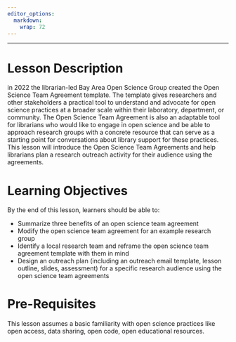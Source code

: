```yaml
---
editor_options: 
  markdown: 
    wrap: 72
---
```


------------------------------------------------------------------------

# Lesson Description
in 2022 the librarian-led Bay Area Open Science Group created the Open Science Team Agreement template. The template gives researchers and other stakeholders a practical tool to understand and advocate for open science practices at a broader scale within their laboratory, department, or community. The Open Science Team Agreement is also an adaptable tool for librarians who would like to engage in open science and be able to approach research groups with a concrete resource that can serve as a starting point for conversations about library support for these practices. This lesson will introduce the Open Science Team Agreements and help librarians plan a research outreach activity for their audience using the agreements.

# Learning Objectives

By the end of this lesson, learners should be able to:

- Summarize three benefits of an open science team agreement
- Modify the open science team agreement for an example research group 
- Identify a local research team and reframe the open science team agreement template with them in mind
- Design an outreach plan (including an outreach email template, lesson outline, slides, assessment) for a specific research audience using the open science team agreements

# Pre-Requisites
This lesson assumes a basic familiarity with open science practices like open access, data sharing, open code, open educational resources. 
